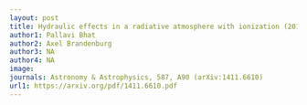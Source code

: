 ```yaml
---
layout: post
title: Hydraulic effects in a radiative atmosphere with ionization (2016)
author1: Pallavi Bhat 
author2: Axel Brandenburg 
author3: NA
author4: NA
image: 
journals: Astronomy & Astrophysics, 587, A90 (arXiv:1411.6610)
url1: https://arxiv.org/pdf/1411.6610.pdf
---
```


